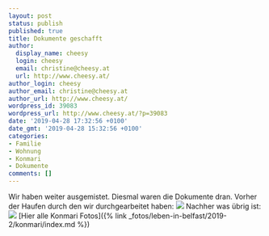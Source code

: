 ```yaml
---
layout: post
status: publish
published: true
title: Dokumente geschafft
author:
  display_name: cheesy
  login: cheesy
  email: christine@cheesy.at
  url: http://www.cheesy.at/
author_login: cheesy
author_email: christine@cheesy.at
author_url: http://www.cheesy.at/
wordpress_id: 39083
wordpress_url: http://www.cheesy.at/?p=39083
date: '2019-04-28 17:32:56 +0100'
date_gmt: '2019-04-28 15:32:56 +0100'
categories:
- Familie
- Wohnung
- Konmari
- Dokumente
comments: []
---
```

Wir haben weiter ausgemistet. Diesmal waren die Dokumente dran.
Vorher der Haufen durch den wir durchgearbeitet haben:
 ![](http://www.cheesy.at/wp-content/uploads/Konmari-Part-3-Dokumente-1.jpg)
Nachher was übrig ist:
 ![](http://www.cheesy.at/wp-content/uploads/Konmari-Part-3-Dokumente-3.jpg)
[Hier alle Konmari Fotos]({% link _fotos/leben-in-belfast/2019-2/konmari/index.md %})
